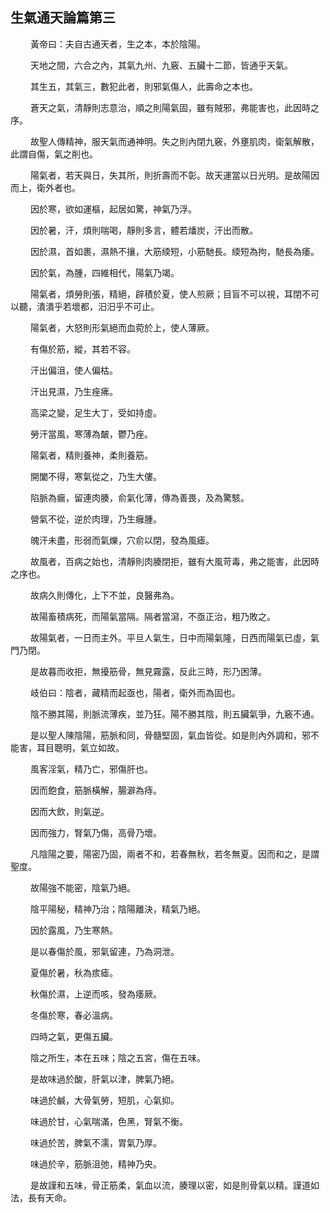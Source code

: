 ## 生氣通天論篇第三
<p>&emsp;&emsp;
黃帝曰：夫自古通天者，生之本，本於陰陽。
</p>
<p>&emsp;&emsp;
天地之間，六合之內，其氣九州、九竅、五臟十二節，皆通乎天氣。
</p>
<p>&emsp;&emsp;
其生五，其氣三，數犯此者，則邪氣傷人，此壽命之本也。
</p>
<p>&emsp;&emsp;
蒼天之氣，清靜則志意治，順之則陽氣固，雖有賊邪，弗能害也，此因時之序。
</p>
<p>&emsp;&emsp;
故聖人傳精神，服天氣而通神明。失之則內閉九竅，外壅肌肉，衛氣解散，此謂自傷，氣之削也。
</p>
<p>&emsp;&emsp;
陽氣者，若天與日，失其所，則折壽而不彰。故天運當以日光明。是故陽因而上，衛外者也。
</p>
<p>&emsp;&emsp;
因於寒，欲如運樞，起居如驚，神氣乃浮。
</p>
<p>&emsp;&emsp;
因於暑，汗，煩則喘喝，靜則多言，體若燔炭，汗出而散。
</p>
<p>&emsp;&emsp;
因於濕，首如裹，濕熱不攘，大筋緛短，小筋馳長。緛短為拘，馳長為痿。
</p>
<p>&emsp;&emsp;
因於氣，為腫，四維相代，陽氣乃竭。
</p>
<p>&emsp;&emsp;
陽氣者，煩勞則張，精絕，辟積於夏，使人煎厥；目盲不可以視，耳閉不可以聽，潰潰乎若壞都，汨汨乎不可止。
</p>
<p>&emsp;&emsp;
陽氣者，大怒則形氣絕而血菀於上，使人薄厥。
</p>
<p>&emsp;&emsp;
有傷於筋，縱，其若不容。
</p>
<p>&emsp;&emsp;
汗出偏沮，使人偏枯。
</p>
<p>&emsp;&emsp;
汗出見濕，乃生痤疿。
</p>
<p>&emsp;&emsp;
高梁之變，足生大丁，受如持虛。
</p>
<p>&emsp;&emsp;
勞汗當風，寒薄為皶，鬱乃痤。
</p>
<p>&emsp;&emsp;
陽氣者，精則養神，柔則養筋。
</p>
<p>&emsp;&emsp;
開闔不得，寒氣從之，乃生大僂。
</p>
<p>&emsp;&emsp;
陷脈為瘺，留連肉腠，俞氣化薄，傳為善畏，及為驚駭。
</p>
<p>&emsp;&emsp;
營氣不從，逆於肉理，乃生癰腫。
</p>
<p>&emsp;&emsp;
魄汗未盡，形弱而氣爍，穴俞以閉，發為風瘧。
</p>
<p>&emsp;&emsp;
故風者，百病之始也，清靜則肉腠閉拒，雖有大風苛毒，弗之能害，此因時之序也。
</p>
<p>&emsp;&emsp;
故病久則傳化，上下不並，良醫弗為。
</p>
<p>&emsp;&emsp;
故陽畜積病死，而陽氣當隔。隔者當瀉，不亟正治，粗乃敗之。
</p>
<p>&emsp;&emsp;
故陽氣者，一日而主外。平旦人氣生，日中而陽氣隆，日西而陽氣已虛，氣門乃閉。
</p>
<p>&emsp;&emsp;
是故暮而收拒，無擾筋骨，無見霧露，反此三時，形乃困薄。
</p>
<p>&emsp;&emsp;
岐伯曰：陰者，藏精而起亟也，陽者，衛外而為固也。
</p>
<p>&emsp;&emsp;
陰不勝其陽，則脈流薄疾，並乃狂。陽不勝其陰，則五臟氣爭，九竅不通。
</p>
<p>&emsp;&emsp;
是以聖人陳陰陽，筋脈和同，骨髓堅固，氣血皆從。如是則內外調和，邪不能害，耳目聰明，氣立如故。
</p>
<p>&emsp;&emsp;
風客淫氣，精乃亡，邪傷肝也。
</p>
<p>&emsp;&emsp;
因而飽食，筋脈橫解，腸澼為痔。
</p>
<p>&emsp;&emsp;
因而大飲，則氣逆。
</p>
<p>&emsp;&emsp;
因而強力，腎氣乃傷，高骨乃壞。
</p>
<p>&emsp;&emsp;
凡陰陽之要，陽密乃固，兩者不和，若春無秋，若冬無夏。因而和之，是謂聖度。
</p>
<p>&emsp;&emsp;
故陽強不能密，陰氣乃絕。
</p>
<p>&emsp;&emsp;
陰平陽秘，精神乃治；陰陽離決，精氣乃絕。
</p>
<p>&emsp;&emsp;
因於露風，乃生寒熱。
</p>
<p>&emsp;&emsp;
是以春傷於風，邪氣留連，乃為洞泄。
</p>
<p>&emsp;&emsp;
夏傷於暑，秋為痎瘧。
</p>
<p>&emsp;&emsp;
秋傷於濕，上逆而咳，發為痿厥。
</p>
<p>&emsp;&emsp;
冬傷於寒，春必溫病。
</p>
<p>&emsp;&emsp;
四時之氣，更傷五臟。
</p>
<p>&emsp;&emsp;
陰之所生，本在五味；陰之五宮，傷在五味。
</p>
<p>&emsp;&emsp;
是故味過於酸，肝氣以津，脾氣乃絕。
</p>
<p>&emsp;&emsp;
味過於鹹，大骨氣勞，短肌，心氣抑。
</p>
<p>&emsp;&emsp;
味過於甘，心氣喘滿，色黑，腎氣不衡。
</p>
<p>&emsp;&emsp;
味過於苦，脾氣不濡，胃氣乃厚。
</p>
<p>&emsp;&emsp;
味過於辛，筋脈沮弛，精神乃央。
</p>
<p>&emsp;&emsp;
是故謹和五味，骨正筋柔，氣血以流，腠理以密，如是則骨氣以精。謹道如法，長有天命。
</p>